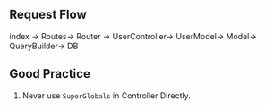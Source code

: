 ## Request Flow
index -> Routes-> Router -> UserController-> UserModel-> Model-> QueryBuilder-> DB

## Good Practice
1. Never use `SuperGlobals` in Controller Directly.

